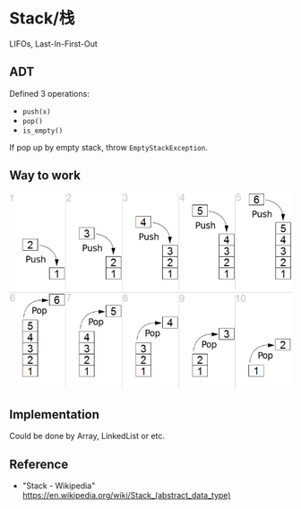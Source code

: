 # Stack/栈

LIFOs, Last-In-First-Out

## ADT

Defined 3 operations:

- `push(x)`
- `pop()`
- `is_empty()`

If pop up by empty stack, throw `EmptyStackException`.

## Way to work

![](img/stack.png)

## Implementation

Could be done by Array, LinkedList or etc.

## Reference

- "Stack - Wikipedia" <https://en.wikipedia.org/wiki/Stack_(abstract_data_type)>
